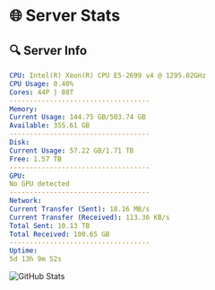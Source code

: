 # 🌐 Server Stats
## 🔍 Server Info
```yaml
CPU: Intel(R) Xeon(R) CPU E5-2699 v4 @ 1295.02GHz
CPU Usage: 0.40%
Cores: 44P | 88T
-----------------------------------
Memory:
Current Usage: 144.75 GB/503.74 GB
Available: 355.61 GB
-----------------------------------
Disk:
Current Usage: 57.22 GB/1.71 TB
Free: 1.57 TB
-----------------------------------
GPU:
No GPU detected
-----------------------------------
Network:
Current Transfer (Sent): 18.16 MB/s
Current Transfer (Received): 113.36 KB/s
Total Sent: 10.13 TB
Total Received: 100.65 GB
-----------------------------------
Uptime:
5d 13h 9m 52s
```
![GitHub Stats](https://img.shields.io/badge/Updated-2025-03-13_10:32:41-blue)